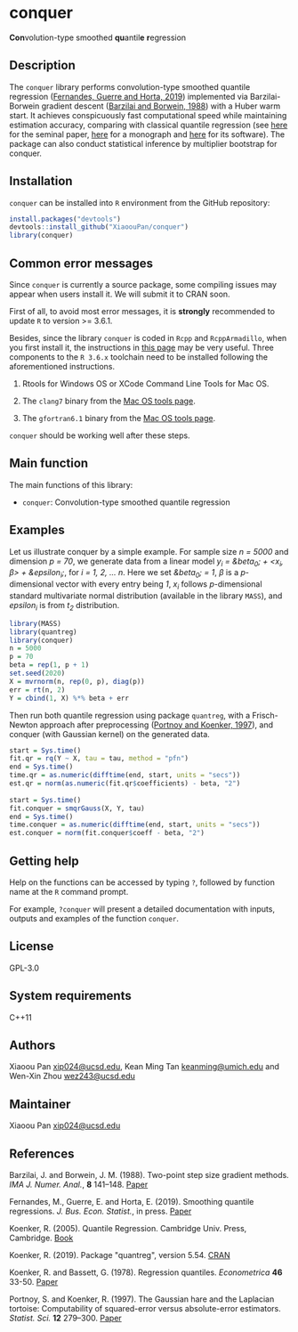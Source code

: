 # conquer

**Con**volution-type smoothed **qu**antil**e** **r**egression

## Description

The `conquer` library performs convolution-type smoothed quantile regression ([Fernandes, Guerre and Horta, 2019](https://www.tandfonline.com/doi/full/10.1080/07350015.2019.1660177)) implemented via Barzilai-Borwein gradient descent ([Barzilai and Borwein, 1988](https://doi.org/10.1093/imanum/8.1.141)) with a Huber warm start. It achieves conspicuously fast computational speed while maintaining estimation accuracy, comparing with classical quantile regression (see [here](https://www.jstor.org/stable/1913643?seq=1#metadata_info_tab_contents) for the seminal paper, [here](https://www.cambridge.org/core/books/quantile-regression/C18AE7BCF3EC43C16937390D44A328B1) for a monograph and [here](https://CRAN.R-project.org/package=quantreg) for its software). The package can also conduct statistical inference by multiplier bootstrap for conquer. 

## Installation

`conquer` can be installed into `R` environment from the GitHub repository:

```r
install.packages("devtools")
devtools::install_github("XiaoouPan/conquer")
library(conquer)
```

## Common error messages

Since `conquer` is currently a source package, some compiling issues may appear when users install it. We will submit it to CRAN soon.

First of all, to avoid most error messages, it is **strongly** recommended to update `R` to version >= 3.6.1.

Besides, since the library `conquer` is coded in `Rcpp` and `RcppArmadillo`, when you first install it, the instructions in [this page](https://thecoatlessprofessor.com/programming/cpp/r-compiler-tools-for-rcpp-on-macos/) may be very useful. Three components to the `R 3.6.x` toolchain need to be installed following the aforementioned instructions.

1. Rtools for Windows OS or XCode Command Line Tools for Mac OS. 

2. The `clang7` binary from the [Mac OS tools page](https://cran.r-project.org/bin/macosx/tools/).

3. The `gfortran6.1` binary from the [Mac OS tools page](https://cran.r-project.org/bin/macosx/tools/).

`conquer` should be working well after these steps. 

## Main function

The main functions of this library:

* `conquer`: Convolution-type smoothed quantile regression

## Examples

Let us illustrate conquer by a simple example. For sample size *n = 5000* and dimension *p = 70*, we generate data from a linear model *y<sub>i</sub> = &beta<sub>0</sub>; + <x<sub>i</sub>, &beta;> + &epsilon<sub>i</sub>;*, for *i = 1, 2, ... n*. Here we set *&beta<sub>0</sub>; = 1*, *&beta;* is a *p*-dimensional vector with every entry being *1*, *x<sub>i</sub>* follows *p*-dimensional standard multivariate normal distribution (available in the library `MASS`), and *epsilon<sub>i</sub>* is from *t<sub>2</sub>* distribution. 

```r
library(MASS)
library(quantreg)
library(conquer)
n = 5000
p = 70
beta = rep(1, p + 1)
set.seed(2020)
X = mvrnorm(n, rep(0, p), diag(p))
err = rt(n, 2)
Y = cbind(1, X) %*% beta + err
```

Then run both quantile regression using package `quantreg`, with a Frisch-Newton approach after preprocessing ([Portnoy and Koenker, 1997](https://projecteuclid.org/euclid.ss/1030037960)), and conquer (with Gaussian kernel) on the generated data.

```r
start = Sys.time()
fit.qr = rq(Y ~ X, tau = tau, method = "pfn")
end = Sys.time()
time.qr = as.numeric(difftime(end, start, units = "secs"))
est.qr = norm(as.numeric(fit.qr$coefficients) - beta, "2")
    
start = Sys.time()
fit.conquer = smqrGauss(X, Y, tau)
end = Sys.time()
time.conquer = as.numeric(difftime(end, start, units = "secs"))
est.conquer = norm(fit.conquer$coeff - beta, "2")
```



## Getting help

Help on the functions can be accessed by typing `?`, followed by function name at the `R` command prompt. 

For example, `?conquer` will present a detailed documentation with inputs, outputs and examples of the function `conquer`.

## License

GPL-3.0

##  System requirements 

C++11

## Authors

Xiaoou Pan <xip024@ucsd.edu>, Kean Ming Tan <keanming@umich.edu> and Wen-Xin Zhou <wez243@ucsd.edu>

## Maintainer

Xiaoou Pan <xip024@ucsd.edu>

## References

Barzilai, J. and Borwein, J. M. (1988). Two-point step size gradient methods. *IMA J. Numer. Anal.*, **8** 141–148. [Paper](https://doi.org/10.1093/imanum/8.1.141)

Fernandes, M., Guerre, E. and Horta, E. (2019). Smoothing quantile regressions. *J. Bus. Econ. Statist.*, in press. [Paper](https://www.tandfonline.com/doi/full/10.1080/07350015.2019.1660177)

Koenker, R. (2005). Quantile Regression. Cambridge Univ. Press, Cambridge. [Book](https://www.cambridge.org/core/books/quantile-regression/C18AE7BCF3EC43C16937390D44A328B1)

Koenker, R. (2019). Package "quantreg", version 5.54. [CRAN](https://CRAN.R-project.org/package=quantreg)

Koenker, R. and Bassett, G. (1978). Regression quantiles. *Econometrica* **46** 33-50. [Paper](https://www.jstor.org/stable/1913643?seq=1#metadata_info_tab_contents)

Portnoy, S. and Koenker, R. (1997). The Gaussian hare and the Laplacian tortoise: Computability of squared-error versus absolute-error estimators. *Statist. Sci.* **12** 279–300. [Paper](https://projecteuclid.org/euclid.ss/1030037960)
